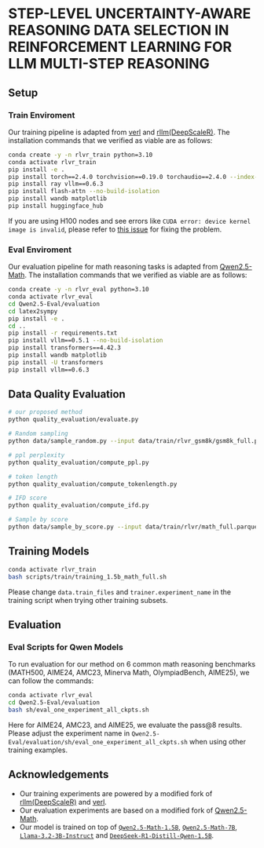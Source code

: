 
# STEP-LEVEL UNCERTAINTY-AWARE REASONING DATA SELECTION IN REINFORCEMENT LEARNING FOR LLM MULTI-STEP REASONING


## Setup


### Train Enviroment
Our training pipeline is adapted from [verl](https://github.com/volcengine/verl) and  [rllm(DeepScaleR)](https://github.com/agentica-project/rllm). The installation commands that we verified as viable are as follows:
```bash
conda create -y -n rlvr_train python=3.10
conda activate rlvr_train
pip install -e .
pip install torch==2.4.0 torchvision==0.19.0 torchaudio==2.4.0 --index-url https://download.pytorch.org/whl/cu121
pip install ray vllm==0.6.3
pip install flash-attn --no-build-isolation
pip install wandb matplotlib
pip install huggingface_hub
```
If you are using H100 nodes and see errors like `CUDA error: device kernel image is invalid`, please refer to [this issue](https://github.com/ypwang61/One-Shot-RLVR/issues/22#issuecomment-3066442183) for fixing the problem.

### Eval Enviroment
Our evaluation pipeline for math reasoning tasks is adapted from [Qwen2.5-Math](https://github.com/QwenLM/Qwen2.5-Math). The installation commands that we verified as viable are as follows:
```bash
conda create -y -n rlvr_eval python=3.10
conda activate rlvr_eval
cd Qwen2.5-Eval/evaluation
cd latex2sympy
pip install -e .
cd ..
pip install -r requirements.txt 
pip install vllm==0.5.1 --no-build-isolation
pip install transformers==4.42.3
pip install wandb matplotlib
pip install -U transformers
pip install vllm==0.6.3
```

## Data Quality Evaluation

```bash
# our proposed method
python quality_evaluation/evaluate.py

# Random sampling
python data/sample_random.py --input data/train/rlvr_gsm8k/gsm8k_full.parquet --num 1000

# ppl perplexity
python quality_evaluation/compute_ppl.py

# token length
python quality_evaluation/compute_tokenlength.py

# IFD score
python quality_evaluation/compute_ifd.py

# Sample by score
python data/sample_by_score.py --input data/train/rlvr/math_full.parquet --score_file data/train/rlvr/math_full_with_scores_merged.json --field uncertainty_score --num 5 --mode top

```

## Training Models

```bash
conda activate rlvr_train
bash scripts/train/training_1.5b_math_full.sh
```

Please change `data.train_files` and `trainer.experiment_name` in the training script when trying other training subsets.

## Evaluation

### Eval Scripts for Qwen Models
To run evaluation for our method on 6 common math reasoning benchmarks (MATH500, AIME24, AMC23, Minerva Math, OlympiadBench, AIME25), we can follow the commands:
```bash
conda activate rlvr_eval
cd Qwen2.5-Eval/evaluation
bash sh/eval_one_experiment_all_ckpts.sh
```
Here for AIME24, AMC23, and AIME25, we evaluate the pass@8 results.
Please adjust the experiment name in `Qwen2.5-Eval/evaluation/sh/eval_one_experiment_all_ckpts.sh` when using other training examples. 

## Acknowledgements
- Our training experiments are powered by a modified fork of [rllm(DeepScaleR)](https://github.com/agentica-project/rllm) and [verl](https://github.com/volcengine/verl).
- Our evaluation experiments are based on a modified fork of [Qwen2.5-Math](https://github.com/QwenLM/Qwen2.5-Math).
- Our model is trained on top of [`Qwen2.5-Math-1.5B`](https://huggingface.co/Qwen/Qwen2.5-Math-1.5B), [`Qwen2.5-Math-7B`](https://huggingface.co/Qwen/Qwen2.5-Math-7B), [`Llama-3.2-3B-Instruct`](https://huggingface.co/meta-llama/Llama-3.2-3B-Instruct) and [`DeepSeek-R1-Distill-Qwen-1.5B`](https://huggingface.co/deepseek-ai/DeepSeek-R1-Distill-Qwen-1.5B).
